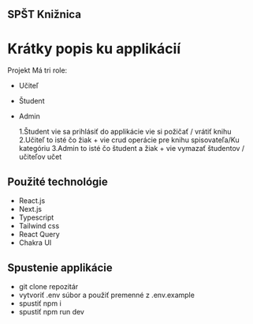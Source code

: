 ## SPŠT Knižnica

# Krátky popis ku applikácií

Projekt Má tri role:

- Učiteľ
- Študent
- Admin

  1.Študent vie sa prihlásiť do applikácie vie si požičať / vrátiť knihu
  2.Učiteľ to isté čo žiak + vie crud operácie pre knihu spisovateľa/Ku kategóriu
  3.Admin to isté čo študent a žiak + vie vymazať študentov / učiteľov učet

## Použité technológie

- React.js
- Next.js
- Typescript
- Tailwind css
- React Query
- Chakra UI

## Spustenie applikácie

- git clone repozitár
- vytvoriť .env súbor a použiť premenné z .env.example
- spustiť npm i
- spustiť npm run dev
